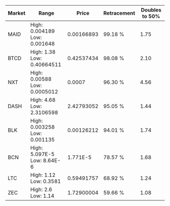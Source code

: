 | Market | Range | Price| Retracement | Doubles to 50% |
| --- | --- | --- | --- | --- |
| MAID | High: 0.004189<br />Low: 0.001648 | 0.00166893 | 99.18 % | 1.75 |
| BTCD | High: 1.38<br />Low: 0.40664511 | 0.42537434 | 98.08 % | 2.10 |
| NXT | High: 0.00588<br />Low: 0.0005012 | 0.0007 | 96.30 % | 4.56 |
| DASH | High: 4.68<br />Low: 2.3106598 | 2.42793052 | 95.05 % | 1.44 |
| BLK | High: 0.003258<br />Low: 0.001135 | 0.00126212 | 94.01 % | 1.74 |
| BCN | High: 5.097E-5<br />Low: 8.64E-6 | 1.771E-5 | 78.57 % | 1.68 |
| LTC | High: 1.12<br />Low: 0.3581 | 0.59491757 | 68.92 % | 1.24 |
| ZEC | High: 2.6<br />Low: 1.14 | 1.72900004 | 59.66 % | 1.08 |
